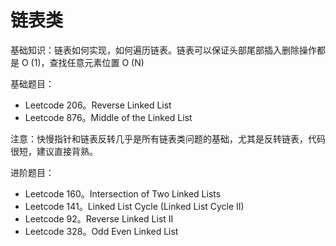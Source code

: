 # 链表类
基础知识：链表如何实现，如何遍历链表。链表可以保证头部尾部插入删除操作都是 O (1)，查找任意元素位置 O (N)

基础题目：
- Leetcode 206。Reverse Linked List
- Leetcode 876。Middle of the Linked List

注意：快慢指针和链表反转几乎是所有链表类问题的基础，尤其是反转链表，代码很短，建议直接背熟。

进阶题目：
- Leetcode 160。Intersection of Two Linked Lists
- Leetcode 141。Linked List Cycle (Linked List Cycle II)
- Leetcode 92。Reverse Linked List II
- Leetcode 328。Odd Even Linked List
